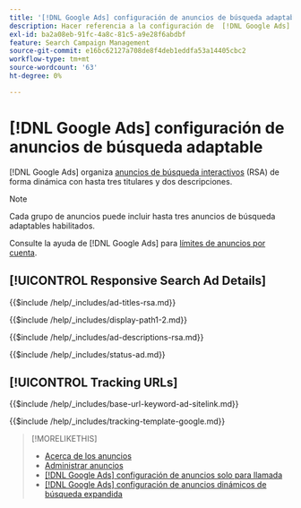 ```yaml
---
title: '[!DNL Google Ads] configuración de anuncios de búsqueda adaptable'
description: Hacer referencia a la configuración de  [!DNL Google Ads] anuncios de búsqueda adaptables.
exl-id: ba2a08eb-91fc-4a8c-81c5-a9e28f6abdbf
feature: Search Campaign Management
source-git-commit: e16bc62127a708de8f4deb1eddfa53a14405cbc2
workflow-type: tm+mt
source-wordcount: '63'
ht-degree: 0%

---
```


# [!DNL Google Ads] configuración de anuncios de búsqueda adaptable

[!DNL Google Ads] organiza [anuncios de búsqueda interactivos](https://support.google.com/google-ads/answer/7684791?hl=en) (RSA) de forma dinámica con hasta tres titulares y dos descripciones.

>[!NOTE]
>
>Cada grupo de anuncios puede incluir hasta tres anuncios de búsqueda adaptables habilitados.

Consulte la ayuda de [!DNL Google Ads] para [límites de anuncios por cuenta](https://support.google.com/google-ads/answer/6372658?hl=en).

## [!UICONTROL Responsive Search Ad Details]

<!-- **[!UICONTROL Ad Titles]:** -->

{{$include /help/_includes/ad-titles-rsa.md}}

<!-- **[!UICONTROL Display Path 1]**, **[!UICONTROL Display Path 2]:** -->

{{$include /help/_includes/display-path1-2.md}}

<!-- **[!UICONTROL Ad Descriptions]:** -->

{{$include /help/_includes/ad-descriptions-rsa.md}}

<!-- **[!UICONTROL Status]:** -->

{{$include /help/_includes/status-ad.md}}

## [!UICONTROL Tracking URLs]

<!-- **[!UICONTROL Base URl]:** -->

{{$include /help/_includes/base-url-keyword-ad-sitelink.md}}

<!-- **[!UICONTROL Tracking Template]:** -->

{{$include /help/_includes/tracking-template-google.md}}

>[!MORELIKETHIS]
>
>* [Acerca de los anuncios](ad-about.md)
>* [Administrar anuncios](ad-manage.md)
>* [[!DNL Google Ads] configuración de anuncios solo para llamada](ad-settings-google-call.md)
>* [[!DNL Google Ads] configuración de anuncios dinámicos de búsqueda expandida](ad-settings-google-dsa.md)
